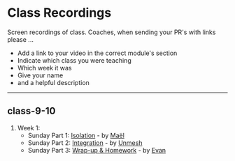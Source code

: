 # Class Recordings

Screen recordings of class.  Coaches, when sending your PR's with links please ...

- Add a link to your video in the correct module's section
- Indicate which class you were teaching
- Which week it was
- Give your name
- and a helpful description

---

## class-9-10

1. Week 1:
   - Sunday Part 1: [Isolation](https://vimeo.com/428979153) - by [Maël](https://github.com/maeligg)
   - Sunday Part 2: [Integration](https://vimeo.com/428982613) - by [Unmesh](github-link)
   - Sunday Part 3: [Wrap-up & Homework](https://vimeo.com/428992050) - by [Evan](https://github.com/colevandersWands)
